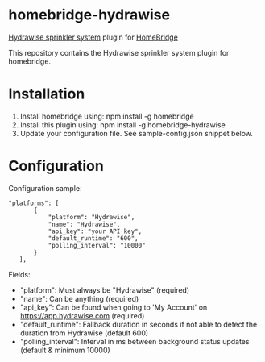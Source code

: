 # homebridge-hydrawise
[Hydrawise sprinkler system](https://hydrawise.com) plugin for [HomeBridge](https://github.com/nfarina/homebridge)

This repository contains the Hydrawise sprinkler system plugin for homebridge. 

# Installation


1. Install homebridge using: npm install -g homebridge
2. Install this plugin using: npm install -g homebridge-hydrawise
3. Update your configuration file. See sample-config.json snippet below. 

# Configuration

Configuration sample:

 ```
"platforms": [
		{
			"platform": "Hydrawise",
			"name": "Hydrawise",
			"api_key": "your API key",
			"default_runtime": "600",
			"polling_interval": "10000"
		}
	],

```

Fields: 

* "platform": Must always be "Hydrawise" (required)
* "name": Can be anything (required)
* "api_key": Can be found when going to 'My Account' on https://app.hydrawise.com (required)
* "default_runtime": Fallback duration in seconds if not able to detect the duration from Hydrawise (default 600)
* "polling_interval": Interval in ms between background status updates (default & minimum 10000)
